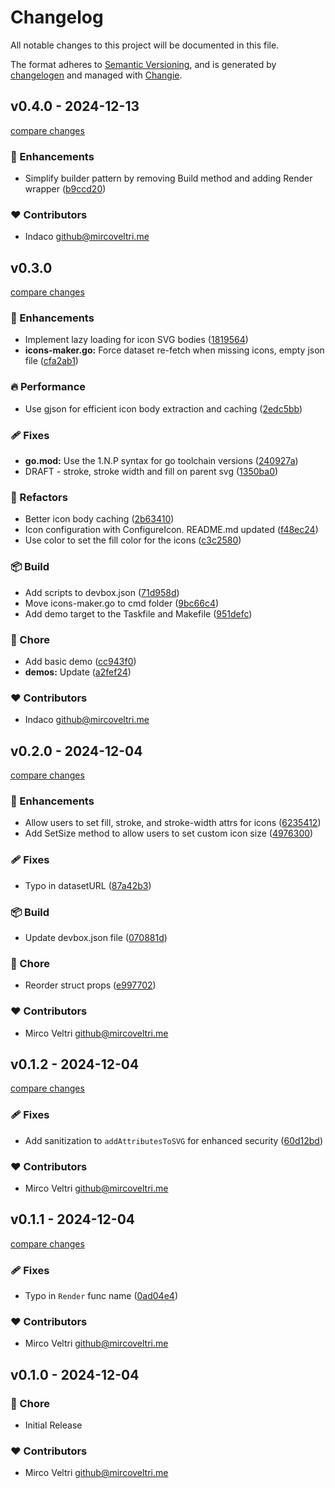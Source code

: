 # Changelog

All notable changes to this project will be documented in this file.

The format adheres to [Semantic Versioning](https://semver.org/spec/v2.0.0.html),
and is generated by [changelogen](https://github.com/unjs/changelogen) and managed with [Changie](https://github.com/miniscruff/changie).

## v0.4.0 - 2024-12-13

[compare changes](https://github.com/indaco/templheroicons/compare/v0.3.0...v0.4.0)

### 🚀 Enhancements

- Simplify builder pattern by removing Build method and adding Render wrapper ([b9ccd20](https://github.com/indaco/templheroicons/commit/b9ccd20))

### ❤️ Contributors

- Indaco <github@mircoveltri.me>

## v0.3.0

[compare changes](https://github.com/indaco/templheroicons/compare/v0.2.0...v0.3.0)

### 🚀 Enhancements

- Implement lazy loading for icon SVG bodies ([1819564](https://github.com/indaco/templheroicons/commit/1819564))
- **icons-maker.go:** Force dataset re-fetch when missing icons, empty json file ([cfa2ab1](https://github.com/indaco/templheroicons/commit/cfa2ab1))

### 🔥 Performance

- Use gjson for efficient icon body extraction and caching ([2edc5bb](https://github.com/indaco/templheroicons/commit/2edc5bb))

### 🩹 Fixes

- **go.mod:** Use the 1.N.P syntax for go toolchain versions ([240927a](https://github.com/indaco/templheroicons/commit/240927a))
- DRAFT - stroke, stroke width and fill on parent svg ([1350ba0](https://github.com/indaco/templheroicons/commit/1350ba0))

### 💅 Refactors

- Better icon body caching ([2b63410](https://github.com/indaco/templheroicons/commit/2b63410))
- Icon configuration with ConfigureIcon. README.md updated ([f48ec24](https://github.com/indaco/templheroicons/commit/f48ec24))
- Use color to set the fill color for the icons ([c3c2580](https://github.com/indaco/templheroicons/commit/c3c2580))

### 📦 Build

- Add scripts to devbox.json ([71d958d](https://github.com/indaco/templheroicons/commit/71d958d))
- Move icons-maker.go to cmd folder ([9bc66c4](https://github.com/indaco/templheroicons/commit/9bc66c4))
- Add demo target to the Taskfile and Makefile ([951defc](https://github.com/indaco/templheroicons/commit/951defc))

### 🏡 Chore

- Add basic demo ([cc943f0](https://github.com/indaco/templheroicons/commit/cc943f0))
- **demos:** Update ([a2fef24](https://github.com/indaco/templheroicons/commit/a2fef24))

### ❤️ Contributors

- Indaco <github@mircoveltri.me>

## v0.2.0 - 2024-12-04

[compare changes](https://github.com/indaco/templheroicons/compare/v0.1.2...v0.2.0)

### 🚀 Enhancements

- Allow users to set fill, stroke, and stroke-width attrs for icons ([6235412](https://github.com/indaco/templheroicons/commit/6235412))
- Add SetSize method to allow users to set custom icon size ([4976300](https://github.com/indaco/templheroicons/commit/4976300))

### 🩹 Fixes

- Typo in datasetURL ([87a42b3](https://github.com/indaco/templheroicons/commit/87a42b3))

### 📦 Build

- Update devbox.json file ([070881d](https://github.com/indaco/templheroicons/commit/070881d))

### 🏡 Chore

- Reorder struct props ([e997702](https://github.com/indaco/templheroicons/commit/e997702))

### ❤️ Contributors

- Mirco Veltri <github@mircoveltri.me>

## v0.1.2 - 2024-12-04

[compare changes](https://github.com/indaco/templheroicons/compare/v0.1.1...v0.1.2)

### 🩹 Fixes

- Add sanitization to `addAttributesToSVG` for enhanced security ([60d12bd](https://github.com/indaco/templheroicons/commit/60d12bd))

### ❤️ Contributors

- Mirco Veltri <github@mircoveltri.me>

## v0.1.1 - 2024-12-04

[compare changes](https://github.com/indaco/templheroicons/compare/v0.1.0...v0.1.1)

### 🩹 Fixes

- Typo in `Render` func name ([0ad04e4](https://github.com/indaco/templheroicons/commit/0ad04e4))

### ❤️ Contributors

- Mirco Veltri <github@mircoveltri.me>

## v0.1.0 - 2024-12-04

### 🏡 Chore

- Initial Release

### ❤️ Contributors

- Mirco Veltri <github@mircoveltri.me>
